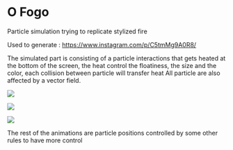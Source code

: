 # O Fogo
Particle simulation trying to replicate stylized fire

Used to generate : https://www.instagram.com/p/C5tmMg9A0R8/

The simulated part is consisting of a particle interactions that gets heated at the bottom of the screen,
the heat control the floatiness, the size and the color, each collision between particle will transfer heat
All particle are also affected by a vector field.

![](Medias/ofogo_demo.gif)

![](Medias/ofogo_demo3.gif)

![](Medias/ofogo_demo2.gif)

The rest of the animations are particle positions controlled by some other rules to have more control 
